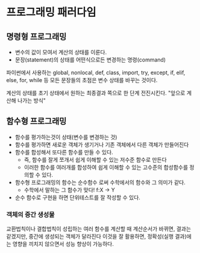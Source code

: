 # 프로그래밍 패러다임

## 명령형 프로그래밍
* 변수의 값이 모여서 계산의 상태를 이룬다.
* 문장(statement)의 상태를 어떤식으로든 변경하는 명령(command)

파이썬에서 사용하는 global, nonlocal, def, class, import, try, except, if, elif, else, for, while 등
모든 문장들의 초점은 변수 상태를 바꾸는 것이다.

계산의 상태를 초기 상태에서 원하는 최종결과 쪽으로 한 단계 전진시킨다. "앞으로 계산해 나가는 방식"

## 함수형 프로그래밍
* 함수를 평가하는것이 상태(변수를 변경하는 것)
* 함수를 평가하면 새로운 객체가 생기거나 기존 객체에서 다른 객체가 만들어진다
* 함수를 합성해서 또다른 함수를 만들 수 있다.
    * 즉, 함수를 잘게 쪼개서 쉽게 이해할 수 있는 저수준 함수로 만든다
    * 이러한 함수를 여러개를 합성하여 쉽게 이해할 수 있는 고수준의 합성함수를 정의할 수 있다.
* 함수형 프로그래밍의 함수는 순수함수 로써 수학에서의 함수와 그 의미가 같다.
    * 수학에서 말하는 그 함수가 맞다! f:X -> Y
* 순수 함수로 구현을 하면 단위테스트를 잘 작성할 수 있다.

### 객체의 중간 생성물
교환법칙이나 결합법칙이 성립하는 여러 함수를 계산할 때 계산순서가 바뀌면, 결과는 같겠지만, 중간에 생성되는 객체가 달라진다
이것을 잘 활용하면, 정확성(실행 결과)에는 영향을 끼치지 않으면서 성능 향상이 가능하다.

